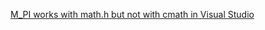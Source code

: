 [M_PI works with math.h but not with cmath in Visual Studio](https://stackoverflow.com/questions/6563810/m-pi-works-with-math-h-but-not-with-cmath-in-visual-studio)